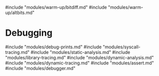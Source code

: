 #include "modules/warm-up/bitdiff.md"
#include "modules/warm-up/altbits.md"

# Debugging

#include "modules/debug-prints.md"
#include "modules/syscall-tracing.md"
#include "modules/static-analysis.md"
#include "modules/library-tracing.md"
#include "modules/dynamic-analysis.md"
#include "modules/dynamic-tracing.md"
#include "modules/assert.md"
#include "modules/debugger.md"
